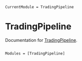 ```@meta
CurrentModule = TradingPipeline
```

# TradingPipeline

Documentation for [TradingPipeline](https://github.com/g-gundam/TradingPipeline.jl).

```@index
```

```@autodocs
Modules = [TradingPipeline]
```
